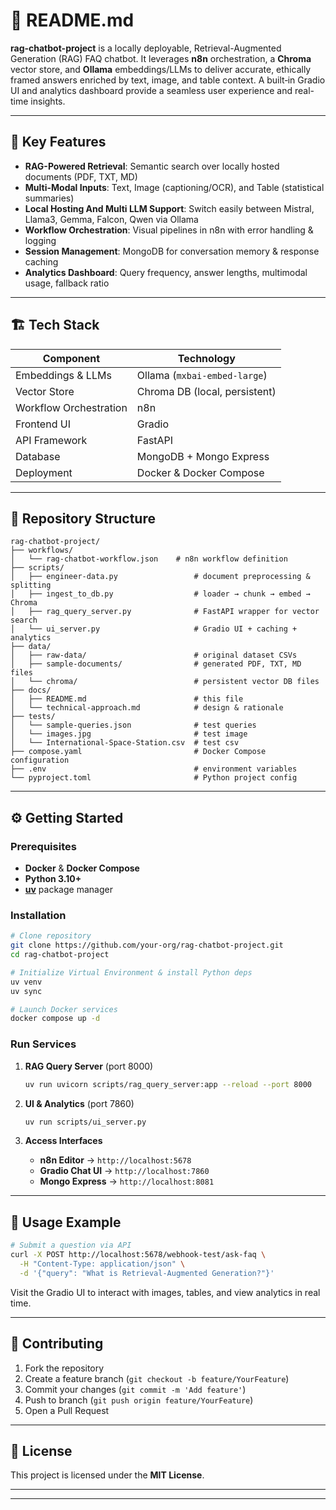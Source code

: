 # 📘 README.md

&#x20;&#x20;

**rag-chatbot-project** is a locally deployable, Retrieval-Augmented Generation (RAG) FAQ chatbot. It leverages **n8n** orchestration, a **Chroma** vector store, and **Ollama** embeddings/LLMs to deliver accurate, ethically framed answers enriched by text, image, and table context. A built‑in Gradio UI and analytics dashboard provide a seamless user experience and real-time insights.

---

## 🚀 Key Features

- **RAG-Powered Retrieval**: Semantic search over locally hosted documents (PDF, TXT, MD)
- **Multi-Modal Inputs**: Text, Image (captioning/OCR), and Table (statistical summaries)
- **Local Hosting And Multi LLM Support**: Switch easily between Mistral, Llama3, Gemma, Falcon, Qwen via Ollama
- **Workflow Orchestration**: Visual pipelines in n8n with error handling & logging
- **Session Management**: MongoDB for conversation memory & response caching
- **Analytics Dashboard**: Query frequency, answer lengths, multimodal usage, fallback ratio

---

## 🏗️ Tech Stack

| Component              | Technology                    |
| ---------------------- | ----------------------------- |
| Embeddings & LLMs      | Ollama (`mxbai-embed-large`)  |
| Vector Store           | Chroma DB (local, persistent) |
| Workflow Orchestration | n8n                           |
| Frontend UI            | Gradio                        |
| API Framework          | FastAPI                       |
| Database               | MongoDB + Mongo Express       |
| Deployment             | Docker & Docker Compose       |

---

## 📂 Repository Structure

```
rag-chatbot-project/
├── workflows/
│   └── rag-chatbot-workflow.json    # n8n workflow definition
├── scripts/
│   ├── engineer-data.py                 # document preprocessing & splitting
│   ├── ingest_to_db.py                  # loader → chunk → embed → Chroma
│   ├── rag_query_server.py              # FastAPI wrapper for vector search
│   └── ui_server.py                     # Gradio UI + caching + analytics
├── data/
│   ├── raw-data/                        # original dataset CSVs
│   ├── sample-documents/                # generated PDF, TXT, MD files
│   └── chroma/                          # persistent vector DB files
├── docs/
│   ├── README.md                        # this file
│   └── technical-approach.md            # design & rationale
├── tests/
│   └── sample-queries.json              # test queries
│   └── images.jpg                       # test image
│   └── International-Space-Station.csv  # test csv
├── compose.yaml                         # Docker Compose configuration
├── .env                                 # environment variables
└── pyproject.toml                       # Python project config
```

---

## ⚙️ Getting Started

### Prerequisites

- **Docker** & **Docker Compose**
- **Python 3.10+**
- [**uv**](https://github.com/astral-sh/uv) package manager

### Installation

```bash
# Clone repository
git clone https://github.com/your-org/rag-chatbot-project.git
cd rag-chatbot-project

# Initialize Virtual Environment & install Python deps
uv venv
uv sync

# Launch Docker services
docker compose up -d
```

### Run Services

1. **RAG Query Server** (port 8000)

   ```bash
   uv run uvicorn scripts/rag_query_server:app --reload --port 8000
   ```

2. **UI & Analytics** (port 7860)

   ```bash
   uv run scripts/ui_server.py
   ```

3. **Access Interfaces**

   - **n8n Editor** → `http://localhost:5678`
   - **Gradio Chat UI** → `http://localhost:7860`
   - **Mongo Express** → `http://localhost:8081`

---

## 📖 Usage Example

```bash
# Submit a question via API
curl -X POST http://localhost:5678/webhook-test/ask-faq \
  -H "Content-Type: application/json" \
  -d '{"query": "What is Retrieval-Augmented Generation?"}'
```

Visit the Gradio UI to interact with images, tables, and view analytics in real time.

---

## 🤝 Contributing

1. Fork the repository
2. Create a feature branch (`git checkout -b feature/YourFeature`)
3. Commit your changes (`git commit -m 'Add feature'`)
4. Push to branch (`git push origin feature/YourFeature`)
5. Open a Pull Request

---

## 📜 License

This project is licensed under the **MIT License**.

---

---
